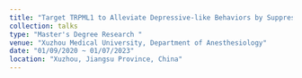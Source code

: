 ```yaml
---
title: "Target TRPML1 to Alleviate Depressive-like Behaviors by Suppressing IL-1β Production in the Medial Prefrontal Cortex"
collection: talks
type: "Master's Degree Research	"
venue: "Xuzhou Medical University, Department of Anesthesiology"
date: "01/09/2020 ~ 01/07/2023"
location: "Xuzhou, Jiangsu Province, China"
---
```

